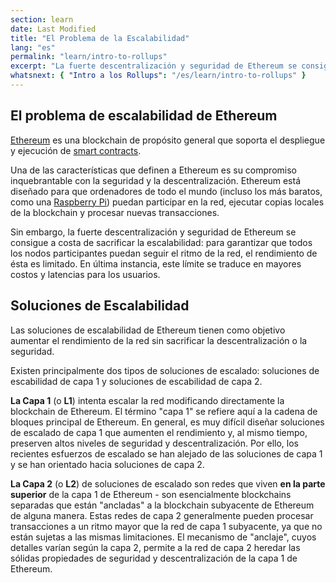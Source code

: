 ```yaml
---
section: learn
date: Last Modified
title: "El Problema de la Escalabilidad"
lang: "es"
permalink: "learn/intro-to-rollups"
excerpt: "La fuerte descentralización y seguridad de Ethereum se consigue a costa de sacrificar la escalabilidad: para garantizar que todos los nodos participantes puedan seguir el ritmo de la red, el rendimiento de ésta es limitado. Este límite se traduce en costos y latencias más elevados para los usuarios."
whatsnext: { "Intro a los Rollups": "/es/learn/intro-to-rollups" }
---
```


## El problema de escalabilidad de Ethereum

[Ethereum](https://ethereum.org/en/developers/docs/intro-to-ethereum/#what-is-ethereum) es una blockchain de propósito general que soporta el despliegue y ejecución de [smart contracts](https://ethereum.org/en/developers/docs/intro-to-ethereum/#what-are-smart-contracts).

Una de las características que definen a Ethereum es su compromiso inquebrantable con la seguridad y la descentralización. Ethereum está diseñado para que ordenadores de todo el mundo (incluso los más baratos, como una [Raspberry Pi](https://ethereum-on-arm-documentation.readthedocs.io/)) puedan participar en la red, ejecutar copias locales de la blockchain y procesar nuevas transacciones.

Sin embargo, la fuerte descentralización y seguridad de Ethereum se consigue a costa de sacrificar la escalabilidad: para garantizar que todos los nodos participantes puedan seguir el ritmo de la red, el rendimiento de ésta es limitado. En última instancia, este límite se traduce en mayores costos y latencias para los usuarios.

## Soluciones de Escalabilidad

Las soluciones de escalabilidad de Ethereum tienen como objetivo aumentar el rendimiento de la red sin sacrificar la descentralización o la seguridad.

Existen principalmente dos tipos de soluciones de escalado: soluciones de escabilidad de capa 1 y soluciones de escabilidad de capa 2.

**La Capa 1** (o **L1**) intenta escalar la red modificando directamente la blockchain de Ethereum. El término "capa 1" se refiere aquí a la cadena de bloques principal de Ethereum. En general, es muy difícil diseñar soluciones de escalado de capa 1 que aumenten el rendimiento y, al mismo tiempo, preserven altos niveles de seguridad y descentralización. Por ello, los recientes esfuerzos de escalado se han alejado de las soluciones de capa 1 y se han orientado hacia soluciones de capa 2.

**La Capa 2** (o **L2**) de soluciones de escalado son redes que viven **en la parte superior** de la capa 1 de Ethereum - son esencialmente blockchains separadas que están "ancladas" a la blockchain subyacente de Ethereum de alguna manera. Estas redes de capa 2 generalmente pueden procesar transacciones a un ritmo mayor que la red de capa 1 subyacente, ya que no están sujetas a las mismas limitaciones. El mecanismo de "anclaje", cuyos detalles varían según la capa 2, permite a la red de capa 2 heredar las sólidas propiedades de seguridad y descentralización de la capa 1 de Ethereum.
